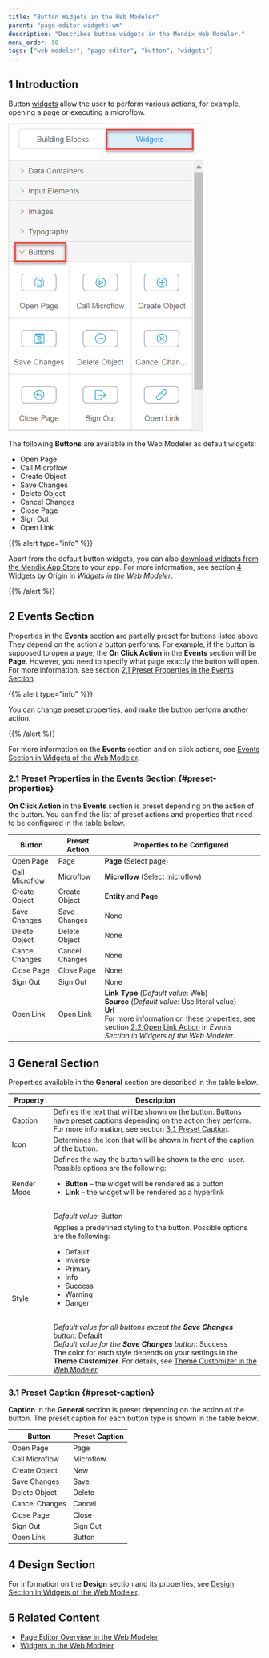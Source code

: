 ```yaml
---
title: "Button Widgets in the Web Modeler"
parent: "page-editor-widgets-wm"
description: "Describes button widgets in the Mendix Web Modeler."
menu_order: 50
tags: ["web modeler", "page editor", "button", "widgets"]
---
```


## 1 Introduction 

Button [widgets](page-editor-widgets-wm) allow the user to perform various actions, for example, opening a page or executing a microflow. 

![](attachments/page-editor-widgets-buttons-wm/wm-button-widgets.png)

The following **Buttons** are available in the Web Modeler as default widgets:

* Open Page
* Call Microflow
* Create Object
* Save Changes
* Delete Object
* Cancel Changes
* Close Page
* Sign Out
* Open Link

{{% alert type="info" %}}

Apart from the default button widgets, you can also [download widgets from the Mendix App Store](https://appstore.home.mendix.com/index3.html) to your app. For more information, see section [4 Widgets by Origin](page-editor-widgets-wm#widgets-by-origin) in *Widgets in the Web Modeler*.

{{% /alert %}}

## 2 Events Section

Properties in the **Events** section are partially preset for buttons listed above. They depend on the action a button performs. For example, if the button is supposed to open a page, the **On Click Action** in the **Events** section will be **Page**. However, you need to specify what page exactly the button will open. For more information, see section [2.1 Preset Properties in the Events Section](#preset-properties). 

{{% alert type="info" %}}

You can change preset properties, and make the button perform another action. 

{{% /alert %}}

For more information on the **Events** section and on click actions, see [Events Section in Widgets of the Web Modeler](page-editor-widgets-events-section-wm).

### 2.1 Preset Properties in the Events Section {#preset-properties}

**On Click Action** in the **Events** section is preset depending on the action of the button. You can find the list of preset actions and properties that need to be configured in the table below. 

| Button         | Preset Action  | Properties to be Configured                                  |
| -------------- | -------------- | ------------------------------------------------------------ |
| Open Page      | Page           | **Page** (Select page)                                       |
| Call Microflow | Microflow      | **Microflow** (Select microflow)                             |
| Create Object  | Create Object  | **Entity** and **Page**                                      |
| Save Changes   | Save Changes   | None                                                         |
| Delete Object  | Delete Object  | None                                                         |
| Cancel Changes | Cancel Changes | None                                                         |
| Close Page     | Close Page     | None                                                         |
| Sign Out       | Sign Out       | None                                                         |
| Open Link      | Open Link      | **Link Type** (*Default value*: Web)<br />**Source** (*Default value*: Use literal value)<br />**Url**<br />For more information on these properties, see section [2.2 Open Link Action](page-editor-widgets-events-section-wm#open-link-action) in *Events Section in Widgets of the Web Modeler*. |

## 3 General Section

Properties available in the **General** section are described in the table below.

| Property    | Description                                                  |
| ----------- | ------------------------------------------------------------ |
| Caption     | Defines the text that will be shown on the button. Buttons have preset captions depending on the action they perform. For more information, see section [3.1 Preset Caption](#preset-caption). |
| Icon        | Determines the icon that will be shown in front of the caption of the button. |
| Render Mode | Defines the way the button will be shown to the end-user. Possible options are the following: <ul><li>**Button** – the widget will be rendered as a button</li><li>**Link** – the widget will be rendered as a hyperlink</li></ul><br />*Default value:* Button |
| Style       | Applies a predefined styling to the button. Possible options are the following: <ul><li>Default</li><li>Inverse</li><li>Primary</li><li>Info</li><li>Success</li><li>Warning</li><li>Danger</li></ul><br />*Default value for all buttons except the **Save Changes** button:* Default<br />*Default value for the **Save Changes** button*: Success<br />The color for each style depends on your settings in the **Theme Customizer**. For details, see [Theme Customizer in the Web Modeler](theme-customizer-wm). |

### 3.1 Preset Caption {#preset-caption}

**Caption** in the **General** section is preset depending on the action of the button. The preset caption for each button type is shown in the table below. 

| Button         | Preset Caption |
| -------------- | -------------- |
| Open Page      | Page           |
| Call Microflow | Microflow      |
| Create Object  | New            |
| Save Changes   | Save           |
| Delete Object  | Delete         |
| Cancel Changes | Cancel         |
| Close Page     | Close          |
| Sign Out       | Sign Out       |
| Open Link      | Button         |

## 4 Design Section

For information on the **Design** section and its properties, see [Design Section in Widgets of the Web Modeler](page-editor-widgets-design-section-wm).

## 5 Related Content

* [Page Editor Overview in the Web Modeler](page-editor-wm) 
* [Widgets in the Web Modeler](page-editor-widgets-wm)
